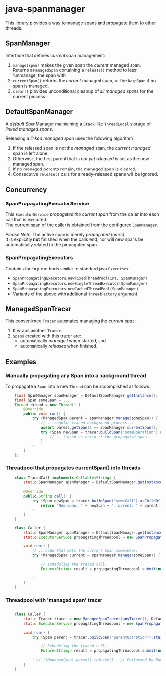 # java-spanmanager

This library provides a way to manage spans and propagate them to other threads.

## SpanManager

Interface that defines _current_ span management:
 1. `manage(span)` makes the given span the _current_ managed span.  
    Returns a `ManagedSpan` containing a `release()` method
    to later 'unmanage' the span with.
 2. `currentSpan()` returns the _current_ managed span,
    or the `NoopSpan` if no span is managed.
 3. `clear()` provides unconditional cleanup of _all managed spans_ for the current process.

## DefaultSpanManager

A _default_ SpanManager maintaining a `Stack`-like `ThreadLocal` storage of _linked managed spans_.

Releasing a _linked managed span_ uses the following algorithm:
 1. If the released span is not the _managed_ span, the _current managed_ span is left alone.
 2. Otherwise, the first parent that is <em>not yet released</em> is set as the new managed span.
 3. If no managed parents remain, the managed span is cleared.
 4. Consecutive `release()` calls for already-released spans will be ignored.

## Concurrency

### SpanPropagatingExecutorService

This `ExecutorService` _propagates the current span_ 
from the caller into each call that is executed.  
The current span of the caller is obtained from the configured `SpanManager`.

_Please Note:_ The active span is merely _propagated_ (as-is).  
It is explicitly **not** finished when the calls end,
nor will new spans be automatically related to the propagated span.

### SpanPropagatingExecutors

Contains factory-methods similar to standard java `Executors`:  
 - `SpanPropagatingExecutors.newFixedThreadPool(int, SpanManager)`
 - `SpanPropagatingExecutors.newSingleThreadExecutor(SpanManager)`
 - `SpanPropagatingExecutors.newCachedThreadPool(SpanManager)`
 - Variants of the above with additional `ThreadFactory` argument.

## ManagedSpanTracer

This convenience `Tracer` automates managing the _current span_:
 1. It wraps another `Tracer`.
 2. `Spans` created with this tracer are:
    - automatically _managed_ when started, and
    - automatically _released_ when finished.

## Examples

### Manually propagating any Span into a background thread

To propagate a `Span` into a new `Thread` can be accomplished as follows:

```java
    final SpanManager spanManager = DefaultSpanManager.getInstance();
    final Span someSpan = ...
    Thread thread = new Thread() {
        @Override
        public void run() {
            try (ManagedSpan parent = spanManager.manage(someSpan)) {
                // ...regular traced background process...
                assert parent.getSpan() == spanManager.currentSpan();
                try (Span newSpan = tracer.buildSpan("someOperation").asChildOf(parent.context()).start()) {
                    // ...traced as child of the propagated span...
                }
            }
        }
    };

```

### Threadpool that propagates currentSpan() into threads

```java
    class TracedCall implements Callable<String> {
        static SpanManager spanManager = DefaultSpanManager.getInstance();
        
        @Override
        public String call() {
            try (Span newSpan = tracer.buildSpan("someCall").asChildOf(spanManager.currentSpan().context()).start()) {
                return "New span: " + newSpan + ", parent: " + parent;
            }
        }
    }

    class Caller {
        static SpanManager spanManager = DefaultSpanManager.getInstance(); 
        static ExecutorService propagatingThreadpool = new SpanPropagatingExecutorService(anyThreadpool(), spanManager);

        void run() {
            // ...code that sets the current Span somewhere:
            try (ManagedSpan current = spanManager.manage(someSpan)) {
                
                // scheduling the traced call:
                Future<String> result = propagatingThreadpool.submit(new TracedCall());
                
            }
        }
    }

```

### Threadpool with 'managed span' tracer

```java

    class Caller {
        static Tracer tracer = new ManagedSpanTracer(anyTracer(), DefaultSpanManager.getInstance());
        static ExecutorService propagatingThreadpool = new SpanPropagatingExecutorService(anyThreadpool(), spanManager);

        void run() {
            try (Span parent = tracer.buildSpan("parentOperation").start()) { // parent == currentSpan()
            
                // Scheduling the traced call:
                Future<String> result = propagatingThreadpool.submit(new TracedCall());
                
            } // ((ManagedSpan) parent).release()   // Performed by ManagedSpanTracer
        }
    }

```

